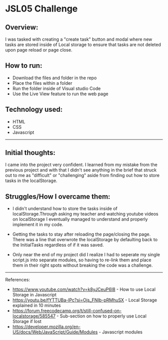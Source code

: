 # JSL05 Challenge
## Overview:
I was tasked with creating a "create task" button and modal where new tasks
are stored inside of Local storage to ensure that tasks are not deleted upon
page reload or page close.

## How to run:
* Download the files and folder in the repo
* Place the files within a folder
* Run the folder inside of Visual studio Code
* Use the Live View feature to run the web page

## Technology used:
* HTML
* CSS
* Javascript

---

## Initial thoughts:
I came into the project very confident. I learned from my mistake from the previous
project and with that I didn't see anything in the brief that struck out to me as 
"difficult" or "challenging" aside from finding out how to store tasks in the localStorage.

## Struggles/How I overcame them:
* I didn't understand how to store the tasks inside of localStorage.Through asking my teacher and watching youtube videos
on localStorage I eventually managed to understand and properly implement it in my code.

* Getting the tasks to stay after reloading the page/closing the page. There was a line that overwrote the localStorage
by defaulting back to the InitialTasks regardless of if it was saved.

* Only near the end of my project did I realize I had to seperate my single script.js into separate modules, so having to
re-link them and place them in their right spots without breaking the code was a challenge.

---

References:
* https://www.youtube.com/watch?v=k8yJCeuP6I8 - How to use Local Storage in Javascript
* https://youtu.be/fYTTUBa-lPc?si=Ojs_FNIb-pRMhuSX - Local Storage explained in 10 minutes
* https://forum.freecodecamp.org/t/still-confused-on-localstorage/585547 - Sub-section on how to properly use Local Storage if lost
* https://developer.mozilla.org/en-US/docs/Web/JavaScript/Guide/Modules - Javascript modules

